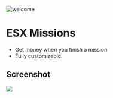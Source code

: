 ![welcome](https://www.dutch-players.nl/wp-content/uploads/2020/06/dutchplayers_welcome-1024x64.png)
# ESX Missions
- Get money when you finish a mission
- Fully customizable.

## Screenshot
![](https://cdn.discordapp.com/attachments/744573770097754253/748979930158858280/20200828205818_1.jpg)
